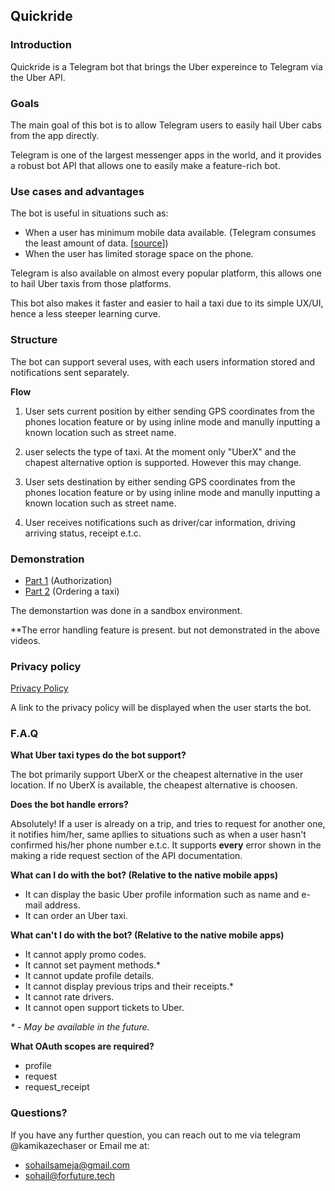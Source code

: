 ## Quickride

### Introduction

Quickride is a Telegram bot that brings the Uber expereince to Telegram via the Uber API.

### Goals

The main goal of this bot is to allow Telegram users to easily hail Uber cabs from the app directly.

Telegram is one of the largest messenger apps in the world, and it provides a robust bot API that allows one to easily make a feature-rich bot.

### Use cases and advantages

The bot is useful in situations such as:

- When a user has minimum mobile data available. (Telegram consumes the least amount of data. [[source](https://www.sostariffe.it/news/alternative-a-whatsapp-quanto-consumano-261505/)])
- When the user has limited storage space on the phone.

Telegram is also available on almost every popular platform, this allows one to hail Uber taxis from those platforms.

This bot also makes it faster and easier to hail a taxi due to its simple UX/UI, hence a less steeper learning curve.

### Structure

The bot can support several uses, with each users information stored and notifications sent separately.

**Flow**

1. User sets current position by either sending GPS coordinates from the phones location feature or by using inline mode and manully inputting a known location such as street name.

2. user selects the type of taxi. At the moment only "UberX" and the chapest alternative option is supported. However this may change.

3. User sets destination by either sending GPS coordinates from the phones location feature or by using inline mode and manully inputting a known location such as street name.

4. User receives notifications such as driver/car information, driving arriving status, receipt e.t.c.

### Demonstration

- [Part 1](https://www.youtube.com/watch?v=bqDQnf-7La0) (Authorization)
- [Part 2](https://www.youtube.com/watch?v=9L4WdzsG2QU) (Ordering a taxi)

The demonstartion was done in a sandbox environment. 

**The error handling feature is present. but not demonstrated in the above videos.

### Privacy policy

[Privacy Policy](https://github.com/kamikazechaser/quickride/blob/master/PRIVACY_POLICY.md)

A link to the privacy policy will be displayed when the user starts the bot.

### F.A.Q

**What Uber taxi types do the bot support?**

The bot primarily support UberX or the cheapest alternative in the user location. If no UberX is available, the cheapest alternative is choosen.

**Does the bot handle errors?**

Absolutely! If a user is already on a trip, and tries to request for another one, it notifies him/her, same apllies to situations such as when a user hasn't confirmed his/her phone number e.t.c. It supports **every** error shown in the making a ride request section of the API documentation.

**What can I do with the bot? (Relative to the native mobile apps)**

- It can display the basic Uber profile information such as name and e-mail address.
- It can order an Uber taxi.

**What can't I do with the bot? (Relative to the native mobile apps)**

- It cannot apply promo codes.
- It cannot set payment methods.*
- It cannot update profile details.
- It cannot display previous trips and their receipts.*
- It cannot rate drivers.
- It cannot open support tickets to Uber.

_* - May be available in the future._

**What OAuth scopes are required?**

- profile
- request 
- request_receipt

### Questions?

If you have any further question, you can reach out to me via telegram @kamikazechaser or Email me at:

- sohailsameja@gmail.com
- sohail@forfuture.tech
